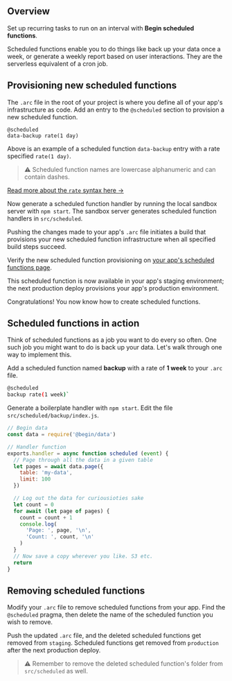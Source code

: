  ## Overview

Set up recurring tasks to run on an interval with **Begin scheduled functions**.

Scheduled functions enable you to do things like back up your data once a week, or generate a weekly report based on user interactions. They are the serverless equivalent of a cron job.


## Provisioning new scheduled functions

The `.arc` file in the root of your project is where you define all of your app's infrastructure as code. Add an entry to the `@scheduled` section to provision a new scheduled function.


```
@scheduled
data-backup rate(1 day)
```

Above is an example of a scheduled function `data-backup` entry with a rate specified `rate(1 day)`.

> ⚠️ Scheduled function names are lowercase alphanumeric and can contain dashes.

<a href="https://docs.aws.amazon.com/AmazonCloudWatch/latest/events/ScheduledEvents.html" target="_blank" rel="noopener">Read more about the `rate` syntax here →</a>

Now generate a scheduled function handler by running the local sandbox server with `npm start`. The sandbox server generates scheduled function handlers in `src/scheduled`.

Pushing the changes made to your app's `.arc` file initiates a build that provisions your new scheduled function infrastructure when all specified build steps succeed.

Verify the new scheduled function provisioning on <a href="https://begin.com/forward/scheduled" target="_blank" rel="noopener">your app's scheduled functions page</a>.

This scheduled function is now available in your app's staging environment; the next production deploy provisions your app's production environment.

Congratulations! You now know how to create scheduled functions.


## Scheduled functions in action

Think of scheduled functions as a job you want to do every so often.
One such job you might want to do is back up your data. Let's walk through one way to implement this.

Add a scheduled function named **backup** with a rate of **1 week** to your `.arc` file.

```bash
@scheduled
backup rate(1 week)`
```

Generate a boilerplate handler with `npm start`.
Edit the file `src/scheduled/backup/index.js`.

```javascript
// Begin data
const data = require('@begin/data')

// Handler function
exports.handler = async function scheduled (event) {
  // Page through all the data in a given table
  let pages = await data.page({
    table: 'my-data',
    limit: 100
  })

  // Log out the data for curiousioties sake
  let count = 0
  for await (let page of pages) {
    count = count + 1
    console.log(
      'Page: ', page, '\n',
      'Count: ', count, '\n'
    )
  }
  // Now save a copy wherever you like. S3 etc.
  return
}
```


## Removing scheduled functions

Modify your `.arc` file to remove scheduled functions from your app. Find the `@scheduled` pragma, then delete the name of the scheduled function you wish to remove.

Push the updated `.arc` file, and the deleted scheduled functions get removed from `staging`.  Scheduled functions get removed from `production` after the next production deploy.

> ⚠️ Remember to remove the deleted scheduled function's folder from `src/scheduled` as well.

